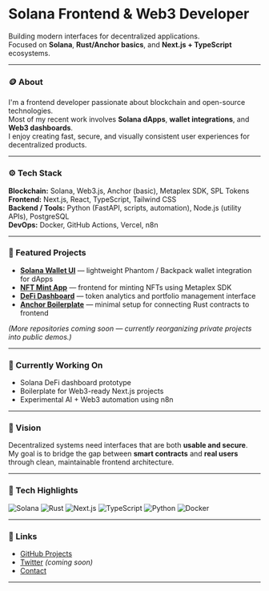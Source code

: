 # Solana Frontend & Web3 Developer

Building modern interfaces for decentralized applications.  
Focused on **Solana**, **Rust/Anchor basics**, and **Next.js + TypeScript** ecosystems.

---

### 🪙 About
I'm a frontend developer passionate about blockchain and open-source technologies.  
Most of my recent work involves **Solana dApps**, **wallet integrations**, and **Web3 dashboards**.  
I enjoy creating fast, secure, and visually consistent user experiences for decentralized products.

---

### ⚙️ Tech Stack
**Blockchain:** Solana, Web3.js, Anchor (basic), Metaplex SDK, SPL Tokens  
**Frontend:** Next.js, React, TypeScript, Tailwind CSS  
**Backend / Tools:** Python (FastAPI, scripts, automation), Node.js (utility APIs), PostgreSQL  
**DevOps:** Docker, GitHub Actions, Vercel, n8n

---

### 🧩 Featured Projects
- **[Solana Wallet UI](#)** — lightweight Phantom / Backpack wallet integration for dApps  
- **[NFT Mint App](#)** — frontend for minting NFTs using Metaplex SDK  
- **[DeFi Dashboard](#)** — token analytics and portfolio management interface  
- **[Anchor Boilerplate](#)** — minimal setup for connecting Rust contracts to frontend

*(More repositories coming soon — currently reorganizing private projects into public demos.)*

---

### 🧠 Currently Working On
- Solana DeFi dashboard prototype  
- Boilerplate for Web3-ready Next.js projects  
- Experimental AI + Web3 automation using n8n  

---

### 🧭 Vision
Decentralized systems need interfaces that are both **usable and secure**.  
My goal is to bridge the gap between **smart contracts** and **real users** through clean, maintainable frontend architecture.

---

### 🧠 Tech Highlights
![Solana](https://img.shields.io/badge/Solana-9945FF?logo=solana&logoColor=white)
![Rust](https://img.shields.io/badge/Rust-000000?logo=rust&logoColor=white)
![Next.js](https://img.shields.io/badge/Next.js-000000?logo=nextdotjs&logoColor=white)
![TypeScript](https://img.shields.io/badge/TypeScript-3178C6?logo=typescript&logoColor=white)
![Python](https://img.shields.io/badge/Python-3776AB?logo=python&logoColor=white)
![Docker](https://img.shields.io/badge/Docker-2496ED?logo=docker&logoColor=white)


---

### 📡 Links
- [GitHub Projects](https://github.com/Livsnekad42?tab=repositories)  
- [Twitter](https://x.com/) *(coming soon)*  
- [Contact](https://t.me/livsnekad)

---

<!-- keywords: solana frontend developer, web3 engineer, nextjs web3, rust anchor, blockchain ui, decentralized apps -->
